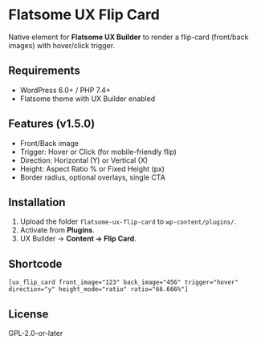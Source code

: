 # Flatsome UX Flip Card

Native element for **Flatsome UX Builder** to render a flip-card (front/back images) with hover/click trigger.

## Requirements
- WordPress 6.0+ / PHP 7.4+
- Flatsome theme with UX Builder enabled

## Features (v1.5.0)
- Front/Back image
- Trigger: Hover or Click (for mobile-friendly flip)
- Direction: Horizontal (Y) or Vertical (X)
- Height: Aspect Ratio % or Fixed Height (px)
- Border radius, optional overlays, single CTA

## Installation
1. Upload the folder `flatsome-ux-flip-card` to `wp-content/plugins/`.
2. Activate from **Plugins**.
3. UX Builder → **Content → Flip Card**.

## Shortcode
`[ux_flip_card front_image="123" back_image="456" trigger="hover" direction="y" height_mode="ratio" ratio="66.666%"]`

## License
GPL-2.0-or-later
